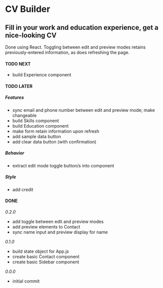 # CV Builder

## Fill in your work and education experience, get a nice-looking CV

Done using React. Toggling between edit and preview modes retains previously-entered information, as does refreshing the page.

#### TODO NEXT

- build Experience component

#### TODO LATER

##### Features

- sync email and phone number between edit and preview mode; make changeable
- build Skills component
- build Education component
- make form retain information upon refresh
- add sample data button
- add clear data button (with confirmation)

##### Behavior

- extract edit mode toggle button/s into component

##### Style

- add credit

#### DONE

_0.2.0_

- add toggle between edit and preview modes
- add preview elements to Contact
- sync name input and preview display for name

_0.1.0_

- build state object for App.js
- create basic Contact component
- create basic Sidebar component

_0.0.0_

- initial commit
